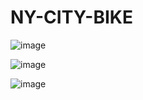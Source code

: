 # NY-CITY-BIKE


![image](https://user-images.githubusercontent.com/70987568/135762285-16848b83-f484-4685-b6f2-d49d5906b3db.png)

![image](https://user-images.githubusercontent.com/70987568/135762274-46d9b644-7b65-4a69-b98b-2d8b89c981a6.png)

![image](https://user-images.githubusercontent.com/70987568/135762263-cb13c5d5-ffde-4a53-8be1-fd917455bfe8.png)


